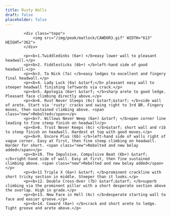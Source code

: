 ```yaml
---
title: Rusty Walls
draft: false
placeholder: false
---
```




            <div class="topo">
                <img src="/img/peak/matlock/CAWDOR3.gif" WIDTH="613" HEIGHT="362">
            </div>

            <p><b>1.Twiddledinks (6a+) </b>easy lower wall to pleasant headwall.</p>
            <p><b>2. Fiddlesticks (6b+) </b>left-hand side of good headwall.</p>
            <p><b>3. Ta Nick (7a) </b>easy ledges to excellent and fingery final headwall.</p>
            <p><b>4. Lady Luck (6a) &starf;</b> pleasant easy wall to steeper headwall finishing leftwards via crack.</p>
            <p><b>5. Apologia (6a+) &starf; </b>sharp arete to good ledge. Pleasant face climbing directly above.</p>
            <p><b>6. Rust Never Sleeps (6c) &starf;&starf; </b>side wall of arete. Start via 'rusty' cracks and swing right to 3rd BR. Fingery moves, then sustained climbing above. <span class="new">Rebolted</span></p>
            <p><b>7. Willows Never Weep (6a+) &starf; </b>open corner line leading to fine steep finish on headwall</p>
            <p><b>8. Trust Never Keeps (6c) </b>&starf; short wall and rib to steep finish on headwall. Hardest at top with good moves.</p>
            <p><b>9. Encore Plus (6b) </b>left-hand side of walls right of vague corner. Easy at first, then fine steep climbing on headwall. Harder for short. <span class="new">Rebolted and new belay added</span></p>
            <p><b>10. The Impulsive, Compulsive Beat (6b+) &starf; </b>right-hand side of wall. Easy at first, then fine sustained climbing above. <span class="new">Rebolted and new belay added</span></p>
            <p><b>11 Triple X (6a+) &starf; </b>prominent crackline with short tricky section in middle. Steeper than it looks.</p>
            <p><b>12. Double Cross-Over (7b) &starf;&starf; </b>superb climbing via the prominent pillar with a short desperate section above the overlap. High in grade.</p>
            <p><b>13. New Face in Hell (6c) </b>desperate starting wall to face and easier groove.</p>
            <p><b>14. Coward (6a+) </b>crack and short arete to ledge. Tight groove and arete above.</p>


